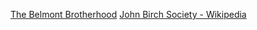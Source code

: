 ﻿[The Belmont Brotherhood](https://watch.pairsite.com/belmont.html)
[John Birch Society - Wikipedia](https://en.wikipedia.org/wiki/John_Birch_Society)